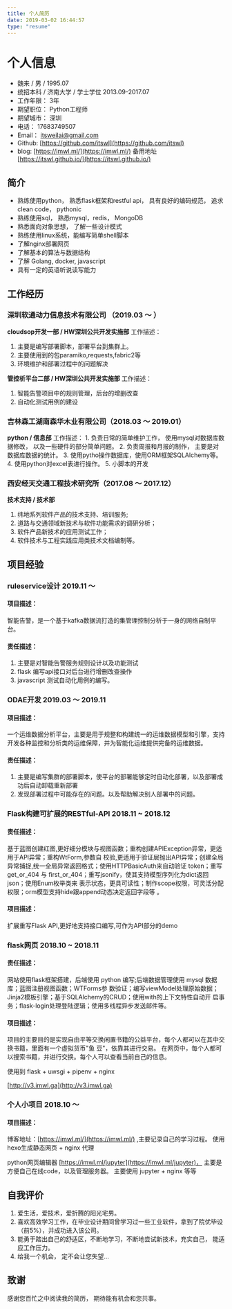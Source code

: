 ```yaml
---
title: 个人简历
date: 2019-03-02 16:44:57
type: "resume"
---
```


# 个人信息
- 魏来 / 男 / 1995.07
- 统招本科 / 济南大学 / 学士学位       2013.09-2017.07
- 工作年限： 3年
- 期望职位： Python工程师
- 期望城市： 深圳
- 电话： 17683749507
- Email： [itsweilai@gmail.com](itsweilai@gmail.com)
- Github:  [https://github.com/itswl](https://github.com/itswl)
- blog:  [https://imwl.ml/](https://imwl.ml/)               备用地址 [https://itswl.github.io/](https://itswl.github.io/)
 
## 简介
- 熟练使用python， 熟悉flask框架和restful api， 具有良好的编码规范， 追求clean code， pythonic
- 熟练使用sql， 熟悉mysql，redis， MongoDB
- 熟悉面向对象思想， 了解一些设计模式
- 熟练使用linux系统，能编写简单shell脚本
- 了解nginx部署网页
- 了解基本的算法与数据结构
- 了解 Golang, docker, javascript  
- 具有一定的英语听说读写能力

## 工作经历
### 深圳软通动力信息技术有限公司 （2019.03 ～   ）
**cloudsop开发一部 / HW深圳公共开发实施部**
工作描述： 
1. 主要是编写部署脚本，部署平台到集群上。
2. 主要使用到的包paramiko,requests,fabric2等
3. 环境维护和部署过程中的问题解决


**管控析平台二部 / HW深圳公共开发实施部**
工作描述：
1.	智能告警项目中的规则管理，后台的增删改查
2.	自动化测试用例的建设

### 吉林森工湖南森华木业有限公司（2018.03 ～ 2019.01）
**python / 信息部**
工作描述：	1. 负责日常的简单维护工作， 使用mysql对数据库数据修改， 以及一些硬件的部分简单问题。
2. 负责周报和月报的制作， 主要是对数据库数据的统计。
3. 使用pytho操作数据库，使用ORM框架SQLAlchemy等。 
4. 使用python对excel表进行操作。
5. 小脚本的开发

### 西安经天交通工程技术研究所（2017.08 ～ 2017.12）
**技术支持 / 技术部**
1. 纬地系列软件产品的技术支持、培训服务;
2. 道路与交通领域新技术与软件功能需求的调研分析；
3. 软件产品新技术的应用测试工作；
4. 软件技术与工程实践应用类技术文档编制等。

## 项目经验
### ruleservice设计 2019.11 ～ 
#### 项目描述：	

智能告警，是一个基于kafka数据流打造的集管理控制分析于一身的网络自制平台。

#### 责任描述：
1. 主要是对智能告警服务规则设计以及功能测试
2. flask 编写api接口对后台进行增删改查操作
3. javascript 测试自动化用例的编写。

### ODAE开发 2019.03 ～ 2019.11
#### 项目描述：
一个运维数据分析平台，主要是用于规整和构建统一的运维数据模型和引擎，支持开发各种监控和分析类的运维保障，并为智能化运维提供完备的运维数据。

#### 责任描述：
1. 主要是编写集群的部署脚本，使平台的部署能够定时自动化部署，以及部署成功后自动卸载重新部署
2. 发现部署过程中可能存在的问题。以及帮助解决别人部署中的问题。


### Flask构建可扩展的RESTful-API  2018.11  ~  2018.12
#### 责任描述：	
基于蓝图创建红图,更好细分模块与视图函数；重构创建APIException异常，更适用于API异常；重构WtForm,参数自 校验,更适用于验证层抛出API异常；创建全局异常捕捉,统一全局异常返回格式；使用HTTPBasicAuth来自动验证 token；重写 get_or_404 与 ﬁrst_or_404；重写jsonify，使其支持模型序列化为dict返回json；使用Enum枚举类来 表示状态，更具可读性；制作scope权限，可灵活分配权限；orm模型支持hide跟append动态决定返回字段等 。
#### 项目描述：	
扩展重写Flask API,更好地支持接口编写,可作为API部分的demo

### flask网页  2018.10  ~ 2018.11 
#### 责任描述：
网站使用ﬂask框架搭建，后端使用 python 编写;后端数据管理使用 mysql 数据库；蓝图注册视图函数；WTForms参 数验证；编写viewModel处理原始数据；Jinja2模板引擎；基于SQLAlchemy的CRUD；使用with的上下文特性自动开 启事务；ﬂask-login处理登陆逻辑；使用多线程异步发送邮件等。
#### 项目描述：
项目的主要目的是实现自由平等交换闲置书籍的公益平台，每个人都可以在其中交换书籍，里面有一个虚拟货币"鱼 豆"，依靠其进行交易。 在网页中，每个人都可以搜索书籍，并进行交换。每个人可以查看当前自己的信息。

使用到  flask + uwsgi + pipenv + nginx 

[http://v3.imwl.ga](http://v3.imwl.ga)

### 个人小项目 2018.10  ～ 
#### 项目描述：
博客地址：[https://imwl.ml/](https://imwl.ml/) ,主要记录自己的学习过程。 使用hexo生成静态网页 + nginx 代理

python网页编辑器 [https://imwl.ml/jupyter](https://imwl.ml/jupyter)， 主要是方便自己在线code，以及管理服务器。 主要使用 jupyter + nginx
等等


## 自我评价
1. 爱生活，爱技术，爱折腾的阳光宅男。
2. 喜欢高效学习工作，在毕业设计期间曾学习过一些工业软件，拿到了院优毕设（前5%），并成功进入该公司。
3. 能勇于踏出自己的舒适区，不断地学习，不断地尝试新技术，充实自己， 能适应工作压力。
4. 给我一个机会， 定不会让您失望...

## 致谢
感谢您百忙之中阅读我的简历， 期待能有机会和您共事。